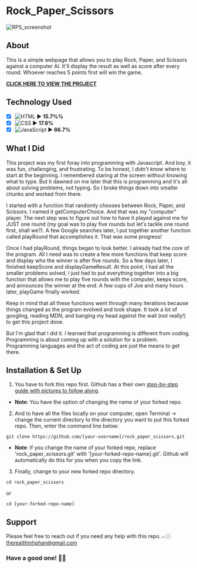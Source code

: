# Rock_Paper_Scissors
![RPS_screenshot](https://user-images.githubusercontent.com/101987153/219882412-34b7cd6f-b15a-46d4-a53a-fd734a727a57.JPG)

## About
This is a simple webpage that allows you to play Rock, Paper, and Scissors against a computer AI. It'll display the result as well as score after every round. Whoever reaches 5 points first will win the game.

**[CLICK HERE TO VIEW THE PROJECT](https://teephan91.github.io/rock_paper_scissors/)**

## Technology Used
- [x] ![HTML](https://img.shields.io/badge/-HTML-000?style=flat&logo=html5&logoColor=394148&color=fac60c) ► **15.7%%** 
- [x] ![CSS](https://img.shields.io/badge/-CSS-000?style=flat&logo=css3&logoColor=394148&color=fac60c) ► **17.6%** 
- [x] ![JavaScript](https://img.shields.io/badge/-JavaScript-000?style=flat&logoColor=394148&logo=javascript&color=fac60c) ► **66.7%**

## What I Did
This project was my first foray into programming with Javascript. And boy, it was fun, challenging, and frustrating. To be honest, I didn't know where to start at the beginning. I remembered staring at the screen without knowing what to type. But it dawned on me later that this is programming and it's all about solving problems, not typing. So I broke things down into smaller chunks and worked from there. 

I started with a function that randomly chooses between Rock, Paper, and Scissors. I named it getComputerChoice. And that was my "computer" player. The next step was to figure out how to have it played against me for JUST one round (my goal was to play five rounds but let's tackle one round first, shall we?). A few Google searches later, I put together another function called playRound that accomplishes it. That was some progress!

Once I had playRound, things began to look better. I already had the core of the program. All I need was to create a few more functions that keep score and display who the winner is after five rounds. So a few days later, I finished keepScore and displayGameResult. At this point, I had all the smaller problems solved, I just had to put everything together into a big function that allows me to play five rounds with the computer, keeps score, and announces the winner at the end. A few cups of Joe and many hours later, playGame finally worked.

Keep in mind that all these functions went through many iterations because things changed as the program evolved and took shape. It took a lot of googling, reading MDN, and banging my head against the wall (not really!) to get this project done. 

But I'm glad that I did it. I learned that programming is different from coding. Programming is about coming up with a solution for a problem. Programming languages and the act of coding are just the means to get there.

## Installation & Set Up
1. You have to fork this repo first. Github has a their own [step-by-step guide with pictures to follow along](https://docs.github.com/en/get-started/quickstart/fork-a-repo#forking-a-repository).
- **Note**: You have the option of changing the name of your forked repo.
2. And to have all the files locally on your computer, open Terminal -> change the current directory to the directory you want to put this forked repo. Then, enter the command line below:
```
git clone https://github.com/[your-username]/rock_paper_scissors.git
```
- **Note**: If you change the name of your forked repo, replace 'rock_paper_scissors.git' with '[your-forked-repo-name].git'. Github will automatically do this for you when you copy the link.
3. Finally, change to your new forked repo directory.
```
cd rock_paper_scissors
```
or
```
cd [your-forked-repo-name]
```

## Support
Please feel free to reach out if you need any help with this repo. 👉🏼 therealthinhphan@gmail.com

### Have a good one! 👍🏼